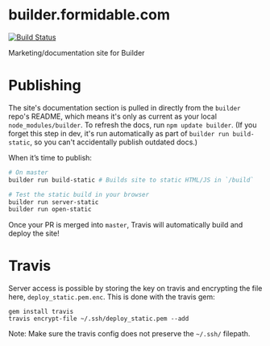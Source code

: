 builder.formidable.com
======================

[![Build Status](https://travis-ci.org/FormidableLabs/builder-docs.svg?branch=master)](https://travis-ci.org/FormidableLabs/builder-docs)

Marketing/documentation site for Builder

# Publishing
The site's documentation section is pulled in directly from the `builder` repo's README, which means it's only as current as your local `node_modules/builder`. To refresh the docs, run `npm update builder`. (If you forget this step in dev, it's run automatically as part of `builder run build-static`, so you can't accidentally publish outdated docs.)

When it’s time to publish:
```sh
# On master
builder run build-static # Builds site to static HTML/JS in `/build`

# Test the static build in your browser
builder run server-static
builder run open-static
```

Once your PR is merged into `master`, Travis will automatically build and deploy the site!

# Travis

Server access is possible by storing the key on travis and encrypting the file here, `deploy_static.pem.enc`. This is done with the travis gem:

```
gem install travis
travis encrypt-file ~/.ssh/deploy_static.pem --add
```

Note: Make sure the travis config does not preserve the `~/.ssh/` filepath.
